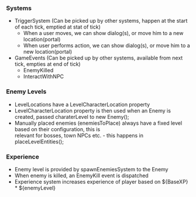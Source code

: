 
### Systems
- TriggerSystem (Can be picked up by other systems, happen at the start of each tick, emptied at stat of tick)
    - When a user moves, we can show dialog(s), or move him to a new location(portal)
    - When user performs action, we can show dialog(s), or move him to a new location(portal)
- GameEvents (Can be picked up by other systems, available from next tick, empties at end of tick)
    - EnemyKilled
    - InteractWithNPC

### Enemy Levels
- LevelLocations have a LevelCharacterLocation property
- LevelCharacterLocation property is then used when an Enemy is created, passed charaterLevel to new Enemy();
- Manually placed enemies (enemiesToPlace) always have a fixed level based on their configuration, this is  
  relevant for bosses, town NPCs etc. - this happens in placeLevelEntities();

### Experience
- Enemy level is provided by spawnEnemiesSystem to the Enemy
- When enemy is killed, an EnemyKill event is dispatched
- Experience system increases experience of player based on ${BaseXP} * ${enemyLevel}
